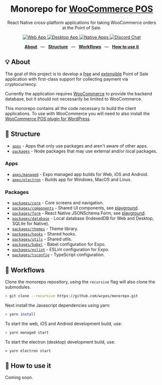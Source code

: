<div align="center">
  <h1>Monorepo for <a href="https://wcpos.com">WooCommerce POS</a></h1>
  <p>React Native cross-platform applications for taking WooCommerce orders at the Point of Sale.</p>
  <p>
    <a href="https://wcpos.github.io/managed-expo/">
      <img src="https://github.com/wcpos/managed-expo/actions/workflows/build-web-app.yml/badge.svg" alt="Web App" />
    </a>
    <a href="https://github.com/wcpos/electron/releases">
      <img src="https://github.com/wcpos/electron/actions/workflows/tag-and-release.yml/badge.svg" alt="Desktop App" />
    </a>
    <a href="https://github.com/wcpos/managed-expo">
      <img src="https://github.com/wcpos/managed-expo/actions/workflows/standalone.yml/badge.svg" alt="Native Apps" />
    </a>
    <a href="https://wcpos.com/discord">
      <img src="https://img.shields.io/discord/711884517081612298?color=%237289DA&label=WCPOS&logo=discord&logoColor=white" alt="Discord Chat" />
    </a>
  </p>
  <p>
    <a href="https://github.com/wcpos/monorepo#-structure"><b>About</b></a>
    &ensp;&mdash;&ensp;
    <a href="https://github.com/wcpos/monorepo#-structure"><b>Structure</b></a>
    &ensp;&mdash;&ensp;
    <a href="https://github.com/wcpos/monorepo#-workflows"><b>Workflows</b></a>
    &ensp;&mdash;&ensp;
    <a href="https://github.com/wcpos/monorepo#-how-to-use-it"><b>How to use it</b></a>
  </p>
</div>

## 💡 About

The goal of this project is to develop a <u>free</u> and <u>extensible</u> Point of Sale application with first-class support for collecting payment via cryptocurrency.

Currently the application requires [WooCommerce](https://woocommerce.com) to provide the backend database, but it should not necessarily be limited to WooCommerce.

This monorepo contains all the code necessary to build the client applications. To use with WooCommerce you will need to also install the [WooCommerce POS plugin for WordPress](https://github.com/wcpos/woocommerce-pos).

## 📁 Structure

- [`apps`](./apps) - Apps that only use packages and aren't aware of other apps.
- [`packages`](./packages) - Node packages that may use external and/or local packages.

### Apps

- [`apps/managed`](https://github.com/wcpos/managed-expo) - Expo managed app builds for Web, iOS and Android.
- [`apps/electron`](https://github.com/wcpos/electron) - Builds app for Windows, MacOS and Linux.

### Packages

- [`packages/core`](https://github.com/wcpos/core) - Core screens and navigation.
- [`packages/components`](https://github.com/wcpos/components) - Shared UI components, see [playground](https://wcpos.github.io/components/).
- [`packages/form`](https://github.com/wcpos/react-native-jsonschema-form) - React Native JSONSchema Form, see [playground](https://wcpos.github.io/react-native-jsonschema-form/).
- [`packages/database`](https://github.com/wcpos/database) - Local database (IndexedDB for Web and Desktop, SQLite for Native).
- [`packages/themes`](https://github.com/wcpos/themes) - Theme library.
- [`packages/hooks`](https://github.com/wcpos/hooks) - Shared hooks.
- [`packages/utils`](https://github.com/wcpos/utils) - Shared utils.
- [`packages/babel`](./packages/babel) - Babel configuration for Expo.
- [`packages/eslint`](./packages/eslint) - ESLint configuration for Expo.
- [`packages/tsconfig`](./packages/tsconfig) - TypeScript configuration.

## 👷 Workflows

Clone the monorepo repository, using the `recursive` flag will also clone the submodules.

```sh
> git clone --recursive https://github.com/wcpos/monorepo.git
```

Next install the Javascript dependencies using yarn:

```sh
> yarn install
```

To start the web, iOS and Android development build, use:

```sh
> yarn managed start
```

To start the electron (desktop) development build, use:

```
> yarn electron start
```

## 🚀 How to use it

Coming soon.

